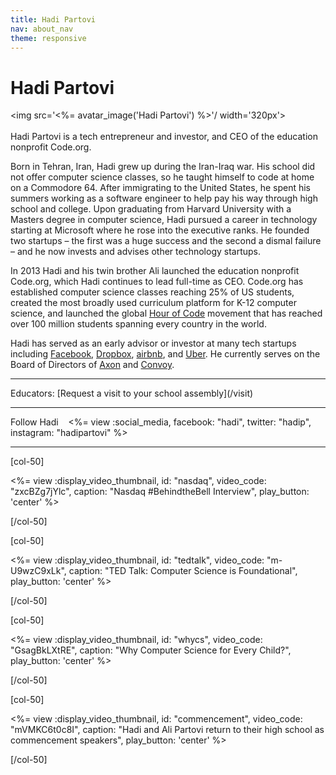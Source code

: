 ```yaml
---
title: Hadi Partovi
nav: about_nav
theme: responsive
---
```

# Hadi Partovi

<img src='<%= avatar_image('Hadi Partovi') %>'/ width='320px'>
<br/>
<br/>
Hadi Partovi is a tech entrepreneur and investor, and CEO of the education nonprofit Code.org. 

Born in Tehran, Iran, Hadi grew up during the Iran-Iraq war. His school did not offer computer science classes, so he taught himself to code at home on a Commodore 64. After immigrating to the United States, he spent his summers working as a software engineer to help pay his way through high school and college. Upon graduating from Harvard University with a Masters degree in computer science, Hadi pursued a career in technology starting at Microsoft where he rose into the executive ranks. He founded two startups – the first was a huge success and the second a dismal failure – and he now invests and advises other technology startups.

In 2013 Hadi and his twin brother Ali launched the education nonprofit Code.org, which Hadi continues to lead full-time as CEO. Code.org has established computer science classes reaching 25% of US students, created the most broadly used curriculum platform for K-12 computer science, and launched the global [Hour of Code](http://hourofcode.com) movement that has reached over 100 million students spanning every country in the world.

Hadi has served as an early advisor or investor at many tech startups including [Facebook](http://www.facebook.com), [Dropbox](http://www.dropbox.com), [airbnb](http://www.airbnb.com), and [Uber](http://www.uber.com). He currently serves on the Board of Directors of [Axon](http://axon.com) and [Convoy](http://www.convoy.com).

<hr/>
Educators: [Request a visit to your school assembly](/visit)
<hr/>
Follow Hadi &nbsp;&nbsp;
<%= view :social_media, facebook: "hadi", twitter: "hadip", instagram: "hadipartovi" %>
<hr/>

[col-50]

<%= view :display_video_thumbnail, id: "nasdaq", video_code: "zxcBZg7jYlc", caption: "Nasdaq #BehindtheBell Interview", play_button: 'center' %>

[/col-50]

[col-50]

<%= view :display_video_thumbnail, id: "tedtalk", video_code: "m-U9wzC9xLk", caption: "TED Talk: Computer Science is Foundational", play_button: 'center' %>

[/col-50]

[col-50]

<%= view :display_video_thumbnail, id: "whycs", video_code: "GsagBkLXtRE", caption: "Why Computer Science for Every Child?", play_button: 'center' %>

[/col-50]

[col-50]

<%= view :display_video_thumbnail, id: "commencement", video_code: "mVMKC6t0c8I", caption: "Hadi and Ali Partovi return to their high school as commencement speakers", play_button: 'center' %>

[/col-50]
